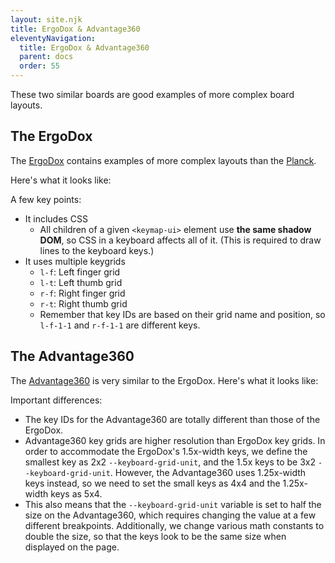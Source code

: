 ```yaml
---
layout: site.njk
title: ErgoDox & Advantage360
eleventyNavigation:
  title: ErgoDox & Advantage360
  parent: docs
  order: 55
---
```


These two similar boards are good examples of more complex board layouts.

## The ErgoDox

The [ErgoDox](https://github.com/mrled/KeymapKit/tree/master/keyboard.ergodox)
contains examples of more complex layouts than the
[Planck](https://github.com/mrled/KeymapKit/tree/master/keyboard.planck48).

Here's what it looks like:

<div id="ergodox-container"></div>

<script type="module">
  import { KeyboardModelErgodox } from "@keymapkit/keyboard.ergodox";
  const container = document.getElementById("ergodox-container");
  const keymapUi = document.createElement("keymap-ui");
  keymapUi.setAttribute("query-prefix", "ergodox");
  keymapUi.setModelsAndMaps([KeyboardModelErgodox.blankKeymap]);
  container.appendChild(keymapUi);
</script>

A few key points:

- It includes CSS
  - All children of a given `<keymap-ui>` element use **the same shadow DOM**,
    so CSS in a keyboard affects all of it.
    (This is required to draw lines to the keyboard keys.)
- It uses multiple keygrids
  - `l-f`: Left finger grid
  - `l-t`: Left thumb grid
  - `r-f`: Right finger grid
  - `r-t`: Right thumb grid
  - Remember that key IDs are based on their grid name and position,
    so `l-f-1-1` and `r-f-1-1` are different keys.

## The Advantage360

The [Advantage360](https://github.com/mrled/KeymapKit/tree/master/keyboard.advantage360)
is very similar to the ErgoDox.
Here's what it looks like:

<div id="advantage360-container"></div>

<script type="module">
  import { KeyboardModelAdvantage360 } from "@keymapkit/keyboard.advantage360";
  const container = document.getElementById("advantage360-container");
  const keymapUi = document.createElement("keymap-ui");
  keymapUi.setAttribute("query-prefix", "advantage360");
  keymapUi.setModelsAndMaps([KeyboardModelAdvantage360.blankKeymap]);
  container.appendChild(keymapUi);
</script>

Important differences:

- The key IDs for the Advantage360 are totally different than those of the ErgoDox.
- Advantage360 key grids are higher resolution than ErgoDox key grids.
  In order to accommodate the ErgoDox's 1.5x-width keys,
  we define the smallest key as 2x2 `--keyboard-grid-unit`,
  and the 1.5x keys to be 3x2 `--keyboard-grid-unit`.
  However, the Advantage360 uses 1.25x-width keys instead,
  so we need to set the small keys as 4x4 and the 1.25x-width keys as 5x4.
- This also means that the `--keyboard-grid-unit` variable
  is set to half the size on the Advantage360,
  which requires changing the value at a few different breakpoints.
  Additionally, we change various math constants to double the size,
  so that the keys look to be the same size when displayed on the page.
